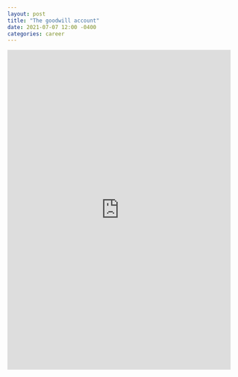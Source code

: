```yaml
---
layout: post
title: "The goodwill account"
date: 2021-07-07 12:00 -0400
categories: career
---
```

<iframe src="https://www.linkedin.com/embed/feed/update/urn:li:share:6818567778430275584" height="722" width="504" frameborder="0" allowfullscreen="" title="Embedded post"></iframe>
